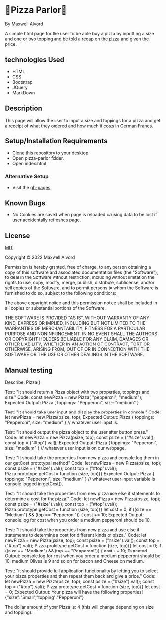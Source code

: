 # 🍕Pizza Parlor🍕
By Maxwell Alvord

A simple html page for the user to be able buy a pizza by inputting a size and one or two topping and be told a recap on the pizza and given the price.

## technologies Used

* HTML
* CSS
* Bootstrap
* JQuery
* MarkDown

## Description

This page will allow the user to input a size and toppings for a pizza and get a receipt of what they ordered and how much it costs in German Francs.

## Setup/Installation Requirements

* Clone this repository to your desktop.
* Open pizza-parlor folder.
* Open index.html

### Alternative Setup
* Visit the [gh-pages](https://maxwellalvord.github.io/pizza-parlor/)

## Known Bugs
* No Cookies are saved when page is reloaded causing data to be lost if user accidentally refreshes page.

## License
[MIT](https://opensource.org/osd)

Copyright &copy;
2022 Maxwell Alvord

Permission is hereby granted, free of charge, to any person obtaining a copy of this software and associated documentation files (the "Software"), to deal in the Software without restriction, including without limitation the rights to use, copy, modify, merge, publish, distribute, sublicense, and/or sell copies of the Software, and to permit persons to whom the Software is furnished to do so, subject to the following conditions:

The above copyright notice and this permission notice shall be included in all copies or substantial portions of the Software.

THE SOFTWARE IS PROVIDED "AS IS", WITHOUT WARRANTY OF ANY KIND, EXPRESS OR IMPLIED, INCLUDING BUT NOT LIMITED TO THE WARRANTIES OF MERCHANTABILITY, FITNESS FOR A PARTICULAR PURPOSE AND NONINFRINGEMENT. IN NO EVENT SHALL THE AUTHORS OR COPYRIGHT HOLDERS BE LIABLE FOR ANY CLAIM, DAMAGES OR OTHER LIABILITY, WHETHER IN AN ACTION OF CONTRACT, TORT OR OTHERWISE, ARISING FROM, OUT OF OR IN CONNECTION WITH THE SOFTWARE OR THE USE OR OTHER DEALINGS IN THE SOFTWARE.


## Manual testing

Describe: Pizza()

Test: "It should return a Pizza object with two properties, toppings and size."
Code: const newPizza = new Pizza( "pepperoni", "medium");
Expected Output: Pizza { toppings: "Pepperoni", size: "medium" }

Test: "It should take user input and display the properties in console."
Code: let newPizza = new Pizza(psize, top);
Expected Output: Pizza { toppings: "Pepperoni", size: "medium" } // whatever user input is.

Test: "It should output the pizza object to the user after button press."
Code: let newPizza = new Pizza(psize, top);
const psize = ("#size").val();
const top = ("#top").val();
Expected Output: Pizza { toppings: "Pepperoni", size: "medium" } // whatever user input is on our webpage.

Test: "It should take the properties from new pizza and console.log them in our getCost prototypal method"
Code: let newPizza = new Pizza(psize, top);
const psize = ("#size").val();
const top = ("#top").val();
Pizza.prototype.getCost = function (size, top){}
Expected Output: Pizza { toppings: "Pepperoni", size: "medium" } // whatever user input variable is console logged in getCost().

Test: "It should take the properties from new pizza use else if statements to determine a cost for the pizza."
Code: let newPizza = new Pizza(psize, top);
const psize = ("#size").val();
const top = ("#top").val();
Pizza.prototype.getCost = function (size, top){}
let cost = 0;
if ((size == "Medium") && (top == "Pepperoni")) {
cost += 10;
Expected Output: console.log for cost when you order a medium pepperoni should be 10.

Test: "It should take the properties from new pizza and use else if statements to determine a cost for different kinds of pizza."
Code: let newPizza = new Pizza(psize, top);
const psize = ("#size").val();
const top = ("#top").val();
Pizza.prototype.getCost = function (size, top){}
let cost = 0;
if ((size == "Medium") && (top == "Pepperoni")) {
cost += 10;
Expected Output: console.log for cost when you order a medium pepperoni should be 10, medium Olives is 9 and so on for bacon and Cheese on medium.


Test: "it should provide full application functionality by letting you to select your pizza properties and then repeat them back and give a price."
Code: let newPizza = new Pizza(psize, top);
const psize = ("#size").val();
const top = ("#top").val();
Pizza.prototype.getCost = function (size, top){}
let cost = 0;
Expected Output: Your pizza will have the following properties!
{"size":"Small","topping":"Pepperoni"}

The dollar amount of your Pizza is:
4
(this will change depending on size and topping).

